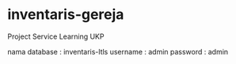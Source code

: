 # inventaris-gereja
Project Service Learning UKP

nama database : inventaris-ltls
username : admin
password : admin